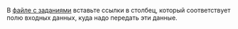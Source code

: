 В [файле с заданиями](../../../../concepts/pool_csv.md) вставьте ссылки в столбец, который соответствует полю входных данных, куда надо передать эти данные.